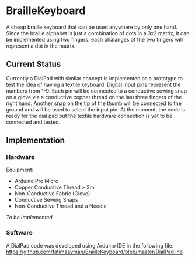 # BrailleKeyboard
A cheap braille keyboard that can be used anywhere by only one hand. Since the braille alphabet is just a combination of dots in a 3x2 matrix, it can be implemented using two fingers. each phalanges of the two fingers will represent a dot in the matrix. 

## Current Status
Currently a DialPad with similar concept is implemented as a prototype to test the idea of having a textile keyboard. Digital input pins represent the numbers from 1-9. Each pin will be connected to a conductive sewing snap on a glove via a conductive copper thread on the last three fingers of the right hand. Another snap on the tip of the thumb will be connected to the ground and will be used to select the input pin.
At the moment, the code is ready for the dial pad but the textile hardware connection is yet to be connected and tested.

## Implementation
### Hardware
Equipment:
- Arduino Pro Micro
- Copper Conductive Thread > 3m
- Non-Conductive Fabric (Glove)
- Conductive Sewing Snaps
- Non-Conductive Thread and a Needle

*To be Implemented*
### Software
A DialPad code was developed using Arduino IDE in the following file.
https://github.com/fatimaayman/BrailleKeyboard/blob/master/DialPad.ino 
